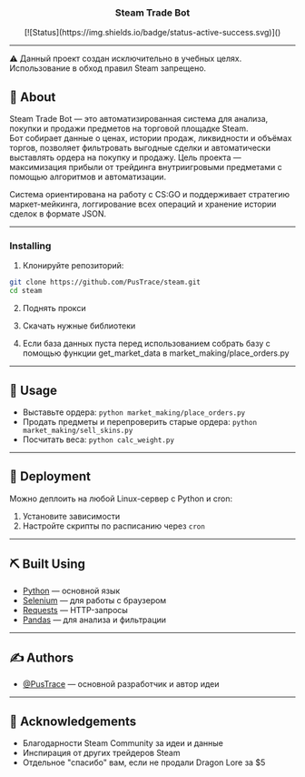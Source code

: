 <h3 align="center">Steam Trade Bot</h3>

<div align="center">
[![Status](https://img.shields.io/badge/status-active-success.svg)]()  
</div>

---
⚠️ Данный проект создан исключительно в учебных целях. Использование в обход правил Steam запрещено.

## 🧐 About

Steam Trade Bot — это автоматизированная система для анализа, покупки и продажи предметов на торговой площадке Steam.  
Бот собирает данные о ценах, истории продаж, ликвидности и объёмах торгов, позволяет фильтровать выгодные сделки и автоматически выставлять ордера на покупку и продажу. Цель проекта — максимизация прибыли от трейдинга внутриигровыми предметами с помощью алгоритмов и автоматизации.

Система ориентирована на работу с CS:GO и поддерживает стратегию маркет-мейкинга, логгирование всех операций и хранение истории сделок в формате JSON.

---

### Installing

1. Клонируйте репозиторий:

```bash
git clone https://github.com/PusTrace/steam.git
cd steam
```

2. Поднять прокси

3. Скачать нужные библиотеки

4. Если база данных пуста перед использованием собрать базу с помощью функции get_market_data в market_making/place_orders.py

---

## 🎈 Usage

- Выставьте ордера: `python market_making/place_orders.py`
- Продать предметы и перепроверить старые ордера: `python market_making/sell_skins.py`
- Посчитать веса: `python calc_weight.py`

---

## 🚀 Deployment

Можно деплоить на любой Linux-сервер с Python и cron:

1. Установите зависимости
2. Настройте скрипты по расписанию через `cron`

---

## ⛏️ Built Using

- [Python](https://www.python.org/) — основной язык
- [Selenium](https://www.selenium.dev/) — для работы с браузером
- [Requests](https://docs.python-requests.org/) — HTTP-запросы
- [Pandas](https://pandas.pydata.org/) — для анализа и фильтрации

---

## ✍️ Authors

- [@PusTrace](https://github.com/PusTrace) — основной разработчик и автор идеи

---

## 🎉 Acknowledgements

- Благодарности Steam Community за идеи и данные
- Инспирация от других трейдеров Steam
- Отдельное "спасибо" вам, если не продали Dragon Lore за $5
